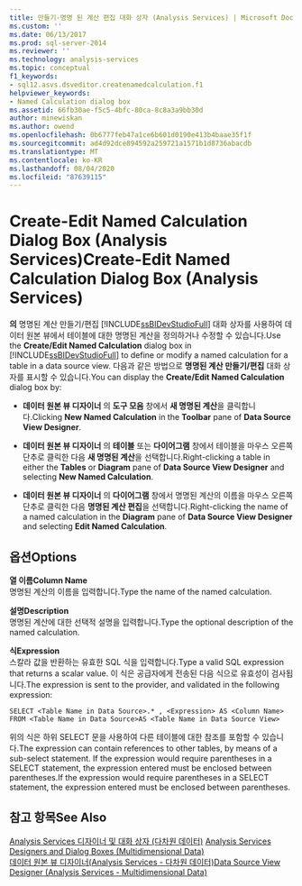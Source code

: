 ```yaml
---
title: 만들기-명명 된 계산 편집 대화 상자 (Analysis Services) | Microsoft Docs
ms.custom: ''
ms.date: 06/13/2017
ms.prod: sql-server-2014
ms.reviewer: ''
ms.technology: analysis-services
ms.topic: conceptual
f1_keywords:
- sql12.asvs.dsveditor.createnamedcalculation.f1
helpviewer_keywords:
- Named Calculation dialog box
ms.assetid: 66fb30ae-f5c5-4bfc-80ca-8c8a3a9bb30d
author: minewiskan
ms.author: owend
ms.openlocfilehash: 0b6777feb47a1ce6b601d0190e413b4baae35f1f
ms.sourcegitcommit: ad4d92dce894592a259721a1571b1d8736abacdb
ms.translationtype: MT
ms.contentlocale: ko-KR
ms.lasthandoff: 08/04/2020
ms.locfileid: "87639115"
---
```

# <a name="create-edit-named-calculation-dialog-box-analysis-services"></a><span data-ttu-id="8bcd8-102">Create-Edit Named Calculation Dialog Box (Analysis Services)</span><span class="sxs-lookup"><span data-stu-id="8bcd8-102">Create-Edit Named Calculation Dialog Box (Analysis Services)</span></span>
  <span data-ttu-id="8bcd8-103">**의** 명명된 계산 만들기/편집 [!INCLUDE[ssBIDevStudioFull](../includes/ssbidevstudiofull-md.md)] 대화 상자를 사용하여 데이터 원본 뷰에서 테이블에 대한 명명된 계산을 정의하거나 수정할 수 있습니다.</span><span class="sxs-lookup"><span data-stu-id="8bcd8-103">Use the **Create/Edit Named Calculation** dialog box in [!INCLUDE[ssBIDevStudioFull](../includes/ssbidevstudiofull-md.md)] to define or modify a named calculation for a table in a data source view.</span></span> <span data-ttu-id="8bcd8-104">다음과 같은 방법으로 **명명된 계산 만들기/편집** 대화 상자를 표시할 수 있습니다.</span><span class="sxs-lookup"><span data-stu-id="8bcd8-104">You can display the **Create/Edit Named Calculation** dialog box by:</span></span>  
  
-   <span data-ttu-id="8bcd8-105">**데이터 원본 뷰 디자이너** 의 **도구 모음** 창에서 **새 명명된 계산**을 클릭합니다.</span><span class="sxs-lookup"><span data-stu-id="8bcd8-105">Clicking **New Named Calculation** in the **Toolbar** pane of **Data Source View Designer**.</span></span>  
  
-   <span data-ttu-id="8bcd8-106">**데이터 원본 뷰 디자이너** 의 **테이블** 또는 **다이어그램** 창에서 테이블을 마우스 오른쪽 단추로 클릭한 다음 **새 명명된 계산**을 선택합니다.</span><span class="sxs-lookup"><span data-stu-id="8bcd8-106">Right-clicking a table in either the **Tables** or **Diagram** pane of **Data Source View Designer** and selecting **New Named Calculation**.</span></span>  
  
-   <span data-ttu-id="8bcd8-107">**데이터 원본 뷰 디자이너** 의 **다이어그램** 창에서 명명된 계산의 이름을 마우스 오른쪽 단추로 클릭한 다음 **명명된 계산 편집**을 선택합니다.</span><span class="sxs-lookup"><span data-stu-id="8bcd8-107">Right-clicking the name of a named calculation in the **Diagram** pane of **Data Source View Designer** and selecting **Edit Named Calculation**.</span></span>  
  
## <a name="options"></a><span data-ttu-id="8bcd8-108">옵션</span><span class="sxs-lookup"><span data-stu-id="8bcd8-108">Options</span></span>  
 <span data-ttu-id="8bcd8-109">**열 이름**</span><span class="sxs-lookup"><span data-stu-id="8bcd8-109">**Column Name**</span></span>  
 <span data-ttu-id="8bcd8-110">명명된 계산의 이름을 입력합니다.</span><span class="sxs-lookup"><span data-stu-id="8bcd8-110">Type the name of the named calculation.</span></span>  
  
 <span data-ttu-id="8bcd8-111">**설명**</span><span class="sxs-lookup"><span data-stu-id="8bcd8-111">**Description**</span></span>  
 <span data-ttu-id="8bcd8-112">명명된 계산에 대한 선택적 설명을 입력합니다.</span><span class="sxs-lookup"><span data-stu-id="8bcd8-112">Type the optional description of the named calculation.</span></span>  
  
 <span data-ttu-id="8bcd8-113">**식**</span><span class="sxs-lookup"><span data-stu-id="8bcd8-113">**Expression**</span></span>  
 <span data-ttu-id="8bcd8-114">스칼라 값을 반환하는 유효한 SQL 식을 입력합니다.</span><span class="sxs-lookup"><span data-stu-id="8bcd8-114">Type a valid SQL expression that returns a scalar value.</span></span> <span data-ttu-id="8bcd8-115">이 식은 공급자에게 전송된 다음 식으로 유효성이 검사됩니다.</span><span class="sxs-lookup"><span data-stu-id="8bcd8-115">The expression is sent to the provider, and validated in the following expression:</span></span>  
  
```  
SELECT <Table Name in Data Source>.* , <Expression> AS <Column Name> FROM <Table Name in Data Source>AS <Table Name in Data Source View>  
```  
  
 <span data-ttu-id="8bcd8-116">위의 식은 하위 SELECT 문을 사용하여 다른 테이블에 대한 참조를 포함할 수 있습니다.</span><span class="sxs-lookup"><span data-stu-id="8bcd8-116">The expression can contain references to other tables, by means of a sub-select statement.</span></span> <span data-ttu-id="8bcd8-117">If the expression would require parentheses in a SELECT statement, the expression entered must be enclosed between parentheses.</span><span class="sxs-lookup"><span data-stu-id="8bcd8-117">If the expression would require parentheses in a SELECT statement, the expression entered must be enclosed between parentheses.</span></span>  
  
## <a name="see-also"></a><span data-ttu-id="8bcd8-118">참고 항목</span><span class="sxs-lookup"><span data-stu-id="8bcd8-118">See Also</span></span>  
 <span data-ttu-id="8bcd8-119">[Analysis Services 디자이너 및 대화 상자 &#40;다차원 데이터&#41;](analysis-services-designers-and-dialog-boxes-multidimensional-data.md) </span><span class="sxs-lookup"><span data-stu-id="8bcd8-119">[Analysis Services Designers and Dialog Boxes &#40;Multidimensional Data&#41;](analysis-services-designers-and-dialog-boxes-multidimensional-data.md) </span></span>  
 [<span data-ttu-id="8bcd8-120">데이터 원본 뷰 디자이너&#40;Analysis Services - 다차원 데이터&#41;</span><span class="sxs-lookup"><span data-stu-id="8bcd8-120">Data Source View Designer &#40;Analysis Services - Multidimensional Data&#41;</span></span>](data-source-view-designer-analysis-services-multidimensional-data.md)  
  
  
